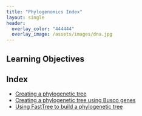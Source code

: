 ```yaml
---
title: "Phylogenomics Index"
layout: single
header:
  overlay_color: "444444"
  overlay_image: /assets/images/dna.jpg
---
```



## Learning Objectives


## Index

  * [Creating a phylogenetic tree](PhylogeneticTree_PlantParasiticNematodes.md)
  * [Creating a phylogenetic tree using Busco genes](reconstructing-species-phylogenetic-tree-with-busco-genes-using-maximum-liklihood-method.md)
  * [Using FastTree to build a phylogenetic tree](FastTree.md)

